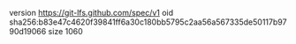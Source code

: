 version https://git-lfs.github.com/spec/v1
oid sha256:b83e47c4620f39841ff6a30c180bb5795c2aa56a567335de50117b9790d19066
size 1060

